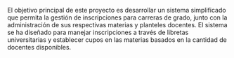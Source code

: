 El objetivo principal de este proyecto es desarrollar un sistema simplificado que permita la gestión de inscripciones para carreras de grado, junto con la administración de sus respectivas materias y planteles docentes. El sistema se ha diseñado para manejar inscripciones a través de libretas universitarias y establecer cupos en las materias basados en la cantidad de docentes disponibles.
